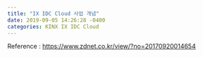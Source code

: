 ```yaml
---
title: "IX IDC Cloud 사업 개념"
date: 2019-09-05 14:26:28 -0400
categories: KINX IX IDC Cloud
---
```

Reference : https://www.zdnet.co.kr/view/?no=20170920014654

